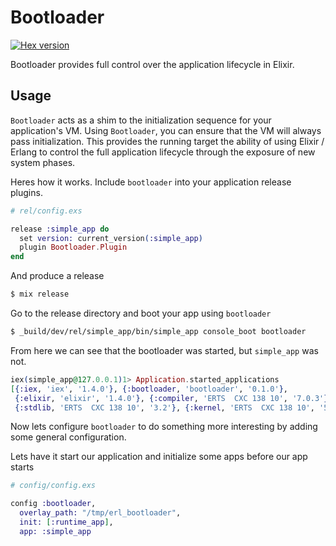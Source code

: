 # Bootloader

[![Hex version](https://img.shields.io/hexpm/v/bootloader.svg "Hex version")](https://hex.pm/packages/bootloader)

Bootloader provides full control over the application lifecycle in Elixir.

## Usage

`Bootloader` acts as a shim to the initialization sequence for your application's
VM. Using `Bootloader`, you can ensure that the VM will always pass initialization.
This provides the running target the ability of using Elixir / Erlang to control
the full application lifecycle through the exposure of new system phases.

Heres how it works.
Include `bootloader` into your application release plugins.
```elixir
# rel/config.exs

release :simple_app do
  set version: current_version(:simple_app)
  plugin Bootloader.Plugin
end
```

And produce a release
```sh
$ mix release
```

Go to the release directory and boot your app using `bootloader`
```sh
$ _build/dev/rel/simple_app/bin/simple_app console_boot bootloader
```

From here we can see that the bootloader was started, but `simple_app` was not.
```elixir
iex(simple_app@127.0.0.1)1> Application.started_applications
[{:iex, 'iex', '1.4.0'}, {:bootloader, 'bootloader', '0.1.0'},
 {:elixir, 'elixir', '1.4.0'}, {:compiler, 'ERTS  CXC 138 10', '7.0.3'},
 {:stdlib, 'ERTS  CXC 138 10', '3.2'}, {:kernel, 'ERTS  CXC 138 10', '5.1.1'}]
```

Now lets configure `bootloader` to do something more interesting by adding some
general configuration.

Lets have it start our application and initialize some apps before our app starts
```elixir
# config/config.exs

config :bootloader,
  overlay_path: "/tmp/erl_bootloader",
  init: [:runtime_app],
  app: :simple_app
```
